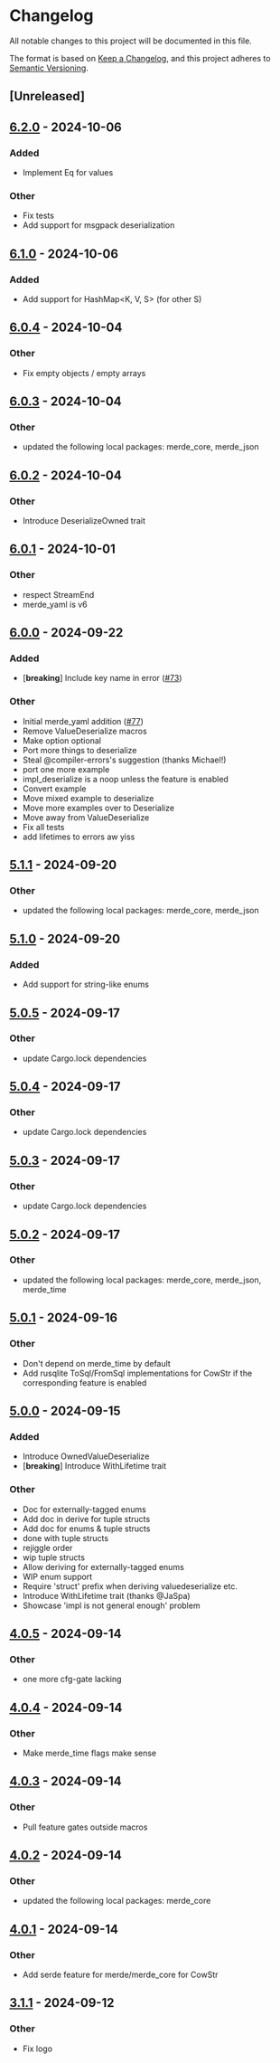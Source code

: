 # Changelog

All notable changes to this project will be documented in this file.

The format is based on [Keep a Changelog](https://keepachangelog.com/en/1.0.0/),
and this project adheres to [Semantic Versioning](https://semver.org/spec/v2.0.0.html).

## [Unreleased]

## [6.2.0](https://github.com/bearcove/merde/compare/merde-v6.1.0...merde-v6.2.0) - 2024-10-06

### Added

- Implement Eq for values

### Other

- Fix tests
- Add support for msgpack deserialization

## [6.1.0](https://github.com/bearcove/merde/compare/merde-v6.0.4...merde-v6.1.0) - 2024-10-06

### Added

- Add support for HashMap<K, V, S> (for other S)

## [6.0.4](https://github.com/bearcove/merde/compare/merde-v6.0.3...merde-v6.0.4) - 2024-10-04

### Other

- Fix empty objects / empty arrays

## [6.0.3](https://github.com/bearcove/merde/compare/merde-v6.0.2...merde-v6.0.3) - 2024-10-04

### Other

- updated the following local packages: merde_core, merde_json

## [6.0.2](https://github.com/bearcove/merde/compare/merde-v6.0.1...merde-v6.0.2) - 2024-10-04

### Other

- Introduce DeserializeOwned trait

## [6.0.1](https://github.com/bearcove/merde/compare/merde-v6.0.0...merde-v6.0.1) - 2024-10-01

### Other

- respect StreamEnd
- merde_yaml is v6

## [6.0.0](https://github.com/bearcove/merde/compare/merde-v5.1.1...merde-v6.0.0) - 2024-09-22

### Added

- [**breaking**] Include key name in error ([#73](https://github.com/bearcove/merde/pull/73))

### Other

- Initial merde_yaml addition ([#77](https://github.com/bearcove/merde/pull/77))
- Remove ValueDeserialize macros
- Make option optional
- Port more things to deserialize
- Steal @compiler-errors's suggestion (thanks Michael!)
- port one more example
- impl_deserialize is a noop unless the feature is enabled
- Convert example
- Move mixed example to deserialize
- Move more examples over to Deserialize
- Move away from ValueDeserialize
- Fix all tests
- add lifetimes to errors aw yiss

## [5.1.1](https://github.com/bearcove/merde/compare/merde-v5.1.0...merde-v5.1.1) - 2024-09-20

### Other

- updated the following local packages: merde_core, merde_json

## [5.1.0](https://github.com/bearcove/merde/compare/merde-v5.0.5...merde-v5.1.0) - 2024-09-20

### Added

- Add support for string-like enums

## [5.0.5](https://github.com/bearcove/merde/compare/merde-v5.0.4...merde-v5.0.5) - 2024-09-17

### Other

- update Cargo.lock dependencies

## [5.0.4](https://github.com/bearcove/merde/compare/merde-v5.0.3...merde-v5.0.4) - 2024-09-17

### Other

- update Cargo.lock dependencies

## [5.0.3](https://github.com/bearcove/merde/compare/merde-v5.0.2...merde-v5.0.3) - 2024-09-17

### Other

- update Cargo.lock dependencies

## [5.0.2](https://github.com/bearcove/merde/compare/merde-v5.0.1...merde-v5.0.2) - 2024-09-17

### Other

- updated the following local packages: merde_core, merde_json, merde_time

## [5.0.1](https://github.com/bearcove/merde/compare/merde-v5.0.0...merde-v5.0.1) - 2024-09-16

### Other

- Don't depend on merde_time by default
- Add rusqlite ToSql/FromSql implementations for CowStr if the corresponding feature is enabled

## [5.0.0](https://github.com/bearcove/merde/compare/merde-v4.0.5...merde-v5.0.0) - 2024-09-15

### Added

- Introduce OwnedValueDeserialize
- [**breaking**] Introduce WithLifetime trait

### Other

- Doc for externally-tagged enums
- Add doc in derive for tuple structs
- Add doc for enums & tuple structs
- done with tuple structs
- rejiggle order
- wip tuple structs
- Allow deriving for externally-tagged enums
- WIP enum support
- Require 'struct' prefix when deriving valuedeserialize etc.
- Introduce WithLifetime trait (thanks @JaSpa)
- Showcase 'impl is not general enough' problem

## [4.0.5](https://github.com/bearcove/merde/compare/merde-v4.0.4...merde-v4.0.5) - 2024-09-14

### Other

- one more cfg-gate lacking

## [4.0.4](https://github.com/bearcove/merde/compare/merde-v4.0.3...merde-v4.0.4) - 2024-09-14

### Other

- Make merde_time flags make sense

## [4.0.3](https://github.com/bearcove/merde/compare/merde-v4.0.2...merde-v4.0.3) - 2024-09-14

### Other

- Pull feature gates outside macros

## [4.0.2](https://github.com/bearcove/merde/compare/merde-v4.0.1...merde-v4.0.2) - 2024-09-14

### Other

- updated the following local packages: merde_core

## [4.0.1](https://github.com/bearcove/merde/compare/merde-v4.0.0...merde-v4.0.1) - 2024-09-14

### Other

- Add serde feature for merde/merde_core for CowStr

## [3.1.1](https://github.com/bearcove/merde/compare/merde-v3.1.0...merde-v3.1.1) - 2024-09-12

### Other

- Fix logo
